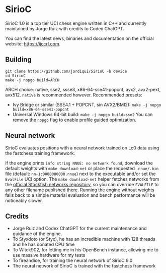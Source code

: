 # SirioC
SirioC 1.0 is a top tier UCI chess engine written in C++ and currently maintained by Jorge Ruiz with credits to Codex ChatGPT.

You can find the latest news, binaries and documentation on the official website: <https://ijccrl.com>.

## Building
```
git clone https://github.com/jordiqui/SirioC -b device
cd SirioC
make -j nopgo build=ARCH
```
ARCH choice: native, sse2, ssse3, x86-64-sse41-popcnt, avx2, avx2-pext, avx512. `native` is recommended however.
Recommended presets:

* Ivy Bridge or similar (SSE4.1 + POPCNT, sin AVX2/BMI2): `make -j nopgo build=x86-64-sse41-popcnt`
* Universal Windows 64-bit build: `make -j nopgo build=sse2`
You can remove the `nopgo` flag to enable profile guided optimization.


## Neural network
SirioC evaluates positions with a neural network trained on Lc0 data using the fastchess training framework.

If the engine prints `info string NNUE: no network found`, download the default weights with `make download-net` or place the requested `.nnue/.bin` file (default: `nn-1c0000000000.nnue`) next to the executable and/or set the `EvalFile` UCI option. The `make download-net` helper fetches networks from the [official Stockfish networks repository](https://github.com/official-stockfish/networks), so you can override `EVALFILE` to any other filename published there. Running the engine without weights falls back to a simple material evaluation and bench performance will be noticeably slower.


## Credits
* Jorge Ruiz and Codex ChatGPT for the current maintenance and guidance of the engine.
* To Styxdoto (or Styx), he has an incredible machine with 128 threads and he has donated CPU time
* To Witek902, for letting me in his OpenBench instance, allowing me to use massive hardware for my tests
* To fireandice, for training the neural network of SirioC 9.0
* The neural network of SirioC is trained with the fastchess framework
